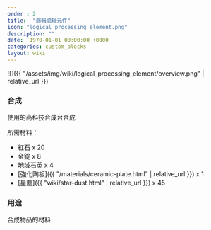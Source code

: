 ```yaml
---
order : 2
title:  "邏輯處理元件"
icon: "logical_processing_element.png"
description: ""
date:  1970-01-01 00:00:00 +0000
categories: custom_blocks
layout: wiki
---
```


![]({{ "/assets/img/wiki/logical_processing_element/overview.png" | relative_url }})

### 合成

使用的高科技合成台合成

所需材料：

- 紅石 x 20  
- 金錠 x 8  
- 地域石英 x 4  
- [強化陶板]({{ "/materials/ceramic-plate.html" | relative_url }}) x 1  
- [星塵]({{ "wiki/star-dust.html" | relative_url }}) x 45  

### 用途

合成物品的材料
